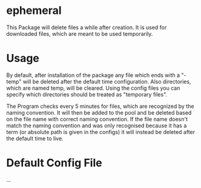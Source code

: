 # ephemeral
This Package will delete files a while after creation. It is used for downloaded files, which are meant to be used temporarily. 

# Usage

By default, after installation of the package any file which ends with a "-temp" will be deleted after the default time configuration. Also directories, which are named temp, will be cleared. Using the config files you can specify which directories should be treated as "temporary files".

The Program checks every 5 minutes for files, which are recognized by the naming convention. It will then be added to the pool and be deleted based on the file name with correct naming convention. If the file name doesn't match the naming convention and was only recognised because it has a term (or absolute path is given in the configs) it will instead be deleted after the default time to live.

# Default Config File

...


